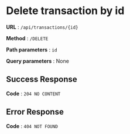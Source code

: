 # Delete transaction by id

**URL** : `/api/transactions/{id}`

**Method** : `/DELETE`

**Path parameters** : `id`

**Query parameters** : None

## Success Response 

**Code** : `204 NO CONTENT`

## Error Response 

**Code** : `404 NOT FOUND`